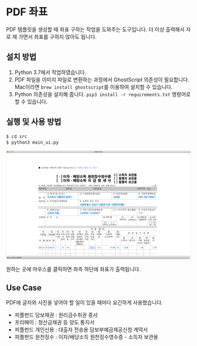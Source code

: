 # PDF 좌표 
PDF 템플릿을 생성할 때 좌표 구하는 작업을 도와주는 도구입니다.
더 이상 출력해서 자로 재 가면서 좌표를 구하지 않아도 됩니다.

## 설치 방법

1. Python 3.7에서 작업하였습니다.
2. PDF 파일을 이미지 파일로 변환하는 과정에서 GhostScript 의존성이 필요합니다. Mac이라면 `brew install ghostscript`를 이용하여 설치할 수 있습니다.
3. Python 의존성을 설치해 줍니다. `pip3 install -r requirements.txt` 명령어로 할 수 있습니다.

## 실행 및 사용 방법

```sh
$ cd src
$ python3 main_ui.py
```

![사진](screenshot.png)

원하는 곳에 마우스를 클릭하면 좌측 하단에 좌표가 출력됩니다.

## Use Case

PDF에 글자와 사진을 넣어야 할 일이 있을 때마다 요긴하게 사용했습니다.

* 피플펀드 담보채권 : 원리금수취권 증서
* 프리페이 : 정산금채권 등 양도 통지서
* 피플펀드 개인신용 : 대출자 전송용 담보부예금제공신청 계약서
* 피플펀드 원천징수 : 이자/배당소득 원천징수영수증 - 소득자 보관용
